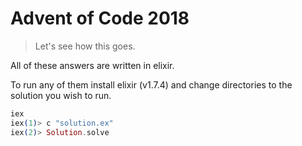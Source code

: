 # Advent of Code 2018

> Let's see how this goes.

All of these answers are written in elixir.

To run any of them install elixir (v1.7.4) and change directories to the solution you wish to run.

```elixir
iex
iex(1)> c "solution.ex"
iex(2)> Solution.solve
```

